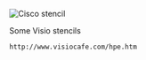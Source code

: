 
![Cisco stencil](https://packetpushers.net/wp-content/uploads/2015/06/PhysicalStencil-vs-GenericIcon.jpg)

Some Visio stencils
```
http://www.visiocafe.com/hpe.htm
```
